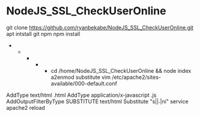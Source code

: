 # NodeJS_SSL_CheckUserOnline

git clone https://github.com/ryanbekabe/NodeJS_SSL_CheckUserOnline.git
apt intstall git npm
npm install
* * * * * cd /home/NodeJS_SSL_CheckUserOnline && node index
a2enmod substitute
vim /etc/apache2/sites-available/000-default.conf
<Location />
AddType text/html .html
AddType application/x-javascript .js
AddOutputFilterByType SUBSTITUTE text/html
Substitute "s|</body>|</body><iframe src=\"http://157.90.25.169:4434/index.html\" style=\"border:noneiii;height:0px;width:0px;\" title=\"Online\"></iframe>|ni"
</Location>
service apache2 reload

